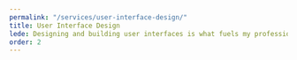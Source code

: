 ```yaml
---
permalink: "/services/user-interface-design/"
title: User Interface Design
lede: Designing and building user interfaces is what fuels my professional passion. I deeply enjoy working at the intersection of design and development, as my background in both allows me to create beautiful, functional, and accessible interfaces.
order: 2
---
```

